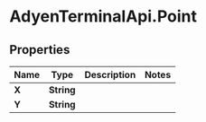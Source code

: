 # AdyenTerminalApi.Point

## Properties

Name | Type | Description | Notes
------------ | ------------- | ------------- | -------------
**X** | **String** |  | 
**Y** | **String** |  | 


